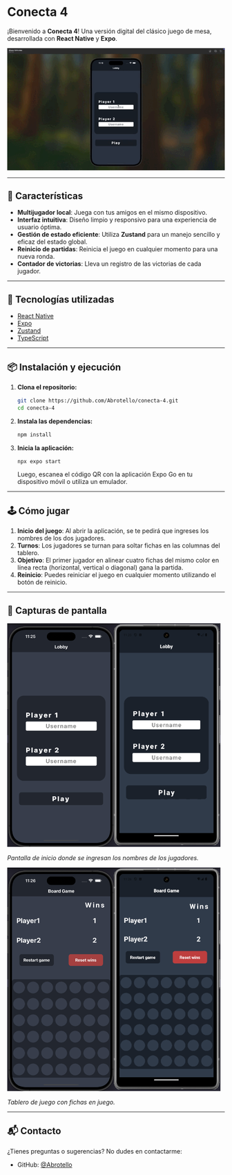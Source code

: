 # Conecta 4

¡Bienvenido a **Conecta 4**!
Una versión digital del clásico juego de mesa, desarrollada con **React Native** y **Expo**.

![Demo](./screenshots/Demo.gif)

---

## 🚀 Características

* **Multijugador local**: Juega con tus amigos en el mismo dispositivo.
* **Interfaz intuitiva**: Diseño limpio y responsivo para una experiencia de usuario óptima.
* **Gestión de estado eficiente**: Utiliza **Zustand** para un manejo sencillo y eficaz del estado global.
* **Reinicio de partidas**: Reinicia el juego en cualquier momento para una nueva ronda.
* **Contador de victorias**: Lleva un registro de las victorias de cada jugador.

---

## 🧱 Tecnologías utilizadas

* [React Native](https://reactnative.dev/)
* [Expo](https://expo.dev/)
* [Zustand](https://github.com/pmndrs/zustand)
* [TypeScript](https://www.typescriptlang.org/)

---

## 📦 Instalación y ejecución

1. **Clona el repositorio:**

   ```bash
   git clone https://github.com/Abrotello/conecta-4.git
   cd conecta-4
   ```

2. **Instala las dependencias:**

   ```bash
   npm install
   ```

3. **Inicia la aplicación:**

   ```bash
   npx expo start
   ```

   Luego, escanea el código QR con la aplicación Expo Go en tu dispositivo móvil o utiliza un emulador.

---

## 🕹️ Cómo jugar

1. **Inicio del juego**: Al abrir la aplicación, se te pedirá que ingreses los nombres de los dos jugadores.
2. **Turnos**: Los jugadores se turnan para soltar fichas en las columnas del tablero.
3. **Objetivo**: El primer jugador en alinear cuatro fichas del mismo color en línea recta (horizontal, vertical o diagonal) gana la partida.
4. **Reinicio**: Puedes reiniciar el juego en cualquier momento utilizando el botón de reinicio.

---

## 🧪 Capturas de pantalla

![Pantalla de inicio](./screenshots/Lobby.png)

*Pantalla de inicio donde se ingresan los nombres de los jugadores.*

![Tablero de juego](./screenshots/Board.png)

*Tablero de juego con fichas en juego.*

---

## 📬 Contacto

¿Tienes preguntas o sugerencias? No dudes en contactarme:

* GitHub: [@Abrotello](https://github.com/Abrotello)